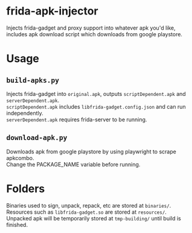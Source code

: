 # frida-apk-injector
Injects frida-gadget and proxy support into whatever apk you'd like, includes apk download script which downloads from google playstore.

# Usage
## `build-apks.py`
Injects frida-gadget into `original.apk`, outputs `scriptDependent.apk` and `serverDependent.apk`.\
`scriptDependent.apk` includes `libfrida-gadget.config.json` and can run independently.\
`serverDependent.apk` requires frida-server to be running.
## `download-apk.py`
Downloads apk from google playstore by using playwright to scrape apkcombo.\
Change the PACKAGE_NAME variable before running.

# Folders
Binaries used to sign, unpack, repack, etc are stored at `binaries/`.\
Resources such as `libfrida-gadget.so` are stored at `resources/`.\
Unpacked apk will be temporarily stored at `tmp-building/` until build is finished.
